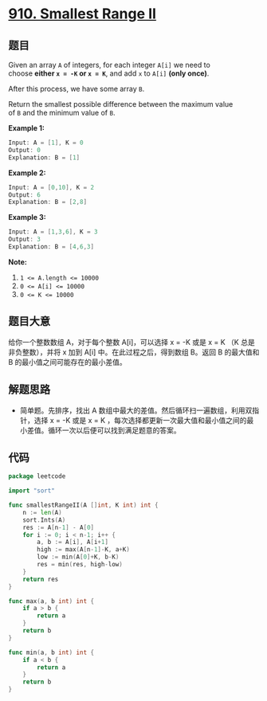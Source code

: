 # [910. Smallest Range II](https://leetcode.com/problems/smallest-range-ii/)

## 题目

Given an array `A` of integers, for each integer `A[i]` we need to choose **either `x = -K` or `x = K`**, and add `x` to `A[i]` **(only once)**.

After this process, we have some array `B`.

Return the smallest possible difference between the maximum value of `B` and the minimum value of `B`.

**Example 1:**

```c
Input: A = [1], K = 0
Output: 0
Explanation: B = [1]
```

**Example 2:**

```c
Input: A = [0,10], K = 2
Output: 6
Explanation: B = [2,8]
```

**Example 3:**

```c
Input: A = [1,3,6], K = 3
Output: 3
Explanation: B = [4,6,3]
```

**Note:**

1. `1 <= A.length <= 10000`
2. `0 <= A[i] <= 10000`
3. `0 <= K <= 10000`

## 题目大意

给你一个整数数组 A，对于每个整数 A[i]，可以选择 x = -K 或是 x = K （K 总是非负整数），并将 x 加到 A[i] 中。在此过程之后，得到数组 B。返回 B 的最大值和 B 的最小值之间可能存在的最小差值。

## 解题思路

- 简单题。先排序，找出 A 数组中最大的差值。然后循环扫一遍数组，利用双指针，选择 x = -K 或是 x = K ，每次选择都更新一次最大值和最小值之间的最小差值。循环一次以后便可以找到满足题意的答案。

## 代码

```go
package leetcode

import "sort"

func smallestRangeII(A []int, K int) int {
	n := len(A)
	sort.Ints(A)
	res := A[n-1] - A[0]
	for i := 0; i < n-1; i++ {
		a, b := A[i], A[i+1]
		high := max(A[n-1]-K, a+K)
		low := min(A[0]+K, b-K)
		res = min(res, high-low)
	}
	return res
}

func max(a, b int) int {
	if a > b {
		return a
	}
	return b
}

func min(a, b int) int {
	if a < b {
		return a
	}
	return b
}
```